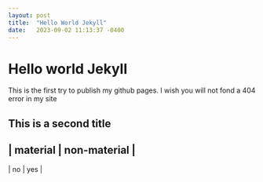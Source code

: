 ```yaml
---
layout: post
title:  "Hello World Jekyll"
date:   2023-09-02 11:13:37 -0400
---
```

# Hello world Jekyll

This is the first try to publish my github pages. I wish you will not fond a 404 error in my site

## This is a second title

| material | non-material |
-----
| no | yes |